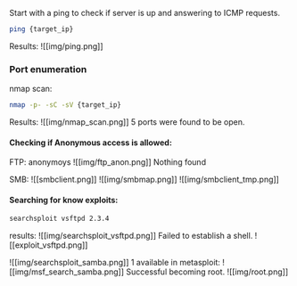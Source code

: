 Start with a ping to check if server is up and answering to ICMP requests.
```bash
ping {target_ip}
```
Results:
![[img/ping.png]]

### Port enumeration
nmap scan:
```bash
nmap -p- -sC -sV {target_ip}
```
Results:
![[img/nmap_scan.png]]
5 ports were found to be open.

#### Checking if Anonymous access is allowed:
FTP:
anonymoys
![[img/ftp_anon.png]]
Nothing found

SMB:
![[smbclient.png]]
![[img/smbmap.png]]
![[img/smbclient_tmp.png]]
#### Searching for know exploits:
```bash
searchsploit vsftpd 2.3.4
```
results:
![[img/searchsploit_vsftpd.png]]
Failed to establish a shell.
![[exploit_vsftpd.png]]

![[img/searchsploit_samba.png]]
1 available in metasploit:
![[img/msf_search_samba.png]]
Successful becoming root.
![[img/root.png]]